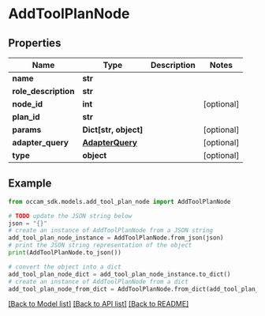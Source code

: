 # AddToolPlanNode


## Properties

Name | Type | Description | Notes
------------ | ------------- | ------------- | -------------
**name** | **str** |  | 
**role_description** | **str** |  | 
**node_id** | **int** |  | [optional] 
**plan_id** | **str** |  | 
**params** | **Dict[str, object]** |  | [optional] 
**adapter_query** | [**AdapterQuery**](AdapterQuery.md) |  | [optional] 
**type** | **object** |  | [optional] 

## Example

```python
from occam_sdk.models.add_tool_plan_node import AddToolPlanNode

# TODO update the JSON string below
json = "{}"
# create an instance of AddToolPlanNode from a JSON string
add_tool_plan_node_instance = AddToolPlanNode.from_json(json)
# print the JSON string representation of the object
print(AddToolPlanNode.to_json())

# convert the object into a dict
add_tool_plan_node_dict = add_tool_plan_node_instance.to_dict()
# create an instance of AddToolPlanNode from a dict
add_tool_plan_node_from_dict = AddToolPlanNode.from_dict(add_tool_plan_node_dict)
```
[[Back to Model list]](../README.md#documentation-for-models) [[Back to API list]](../README.md#documentation-for-api-endpoints) [[Back to README]](../README.md)



